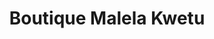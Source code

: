 ---
title: "Boutique Malela Kwetu"
url: /kinshasa/boutique-malela-kwetu/
shop: magasin de variétés
---